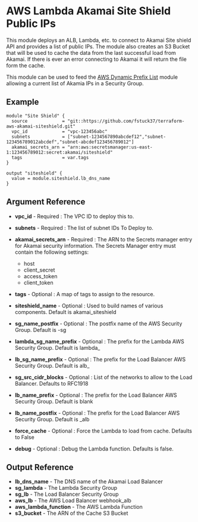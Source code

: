 AWS Lambda Akamai Site Shield Public IPs
=============
This module deploys an ALB, Lambda, etc. to connect to Akamai Site shield API and provides a list of public IPs.
The module also creates an S3 Bucket that will be used to cache the data from the last successful load from Akamai.
If there is ever an error connecting to Akamai it will return the file form the cache.

This module can be used to feed the [AWS Dynamic Prefix List](https://github.com/fstuck37/terraform-aws-extdyn-prefixlist) module allowing a current list of Akamia IPs in a Security Group.


Example
------------
```
module "Site Shield" {
  source             = "git::https://github.com/fstuck37/terraform-aws-akamai-siteshield.git"
  vpc_id             = "vpc-123456abc"
  subnets            = ["subnet-1234567890abcdef12","subnet-123456789012abcdef","subnet-abcdef123456789012"]
  akamai_secrets_arn = "arn:aws:secretsmanager:us-east-1:123456789012:secret:akamai/siteshield"
  tags               = var.tags
}

output "siteshield" {
  value = module.siteshield.lb_dns_name
}

```

Argument Reference
------------
* **vpc_id** - Required : The VPC ID to deploy this to.
* **subnets** - Required : The list of subnet IDs To Deploy to.
* **akamai_secrets_arn** - Required : The ARN to the Secrets manager entry for Akamai security information.
The Secrets Manager entry must contain the following settings:
  - host
  - client_secret
  - access_token
  - client_token

* **tags** - Optional : A map of tags to assign to the resource.
* **siteshield_name** - Optional : Used to build names of various components. Default is akamai_siteshield
* **sg_name_postfix** - Optional : The postfix name of the AWS Security Group. Default is -sg
* **lambda_sg_name_prefix** - Optional : The prefix for the Lambda AWS Security Group. Default is lambda_
* **lb_sg_name_prefix** - Optional : The prefix for the Load Balancer AWS Security Group. Default is alb_
* **sg_src_cidr_blocks** - Optional : List of the networks to allow to the Load Balancer. Defaults to RFC1918
* **lb_name_prefix** - Optional : The prefix for the Load Balancer AWS Security Group. Default is blank
* **lb_name_postfix** - Optional : The prefix for the Load Balancer AWS Security Group. Default is _alb
* **force_cache** - Optional : Force the Lambda to load from cache. Defaults to False
* **debug** - Optional : Debug the Lambda function. Defaults is false.

Output Reference
------------
* **lb_dns_name** - The DNS name of the Akamai Load Balancer
* **sg_lambda** - The Lambda Security Group
* **sg_lb** - The Load Balancer Security Group
* **aws_lb** - The AWS Load Balancer webhook_alb
* **aws_lambda_function** - The AWS Lambda Function
* **s3_bucket** - The ARN of the Cache S3 Bucket
